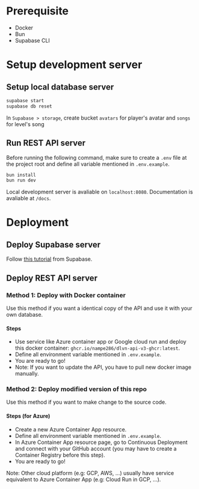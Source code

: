 # Prerequisite

- Docker
- Bun
- Supabase CLI

# Setup development server

## Setup local database server

```bash
supabase start
supabase db reset
```

In `Supabase > storage`, create bucket `avatars` for player's avatar and `songs` for level's song

## Run REST API server

Before running the following command, make sure to create a `.env` file at the project root and define all variable mentioned in `.env.example`.

```bash
bun install
bun run dev
```

Local development server is avaliable on `localhost:8080`. Documentation is avaliable at `/docs`.

# Deployment
## Deploy Supabase server

Follow [this tutorial](https://supabase.com/docs/guides/cli/local-development#deploy-your-project) from Supabase.

## Deploy REST API server

### Method 1: Deploy with Docker container

Use this method if you want a identical copy of the API and use it with your own database.

#### Steps

- Use service like Azure container app or Google cloud run and deploy this docker container: `ghcr.io/nampe286/dlvn-api-v3-ghcr:latest`.
- Define all environment variable mentioned in `.env.example`.
- You are ready to go!
- Note: If you want to update the API, you have to pull new docker image manually.

### Method 2: Deploy modified version of this repo

Use this method if you want to make change to the source code.

#### Steps (for Azure)

- Create a new Azure Container App resource.
- Define all environment variable mentioned in `.env.example`.
- In Azure Container App resource page, go to Continuous Deployment and connect with your GitHub account (you may have to create a Container Registry before this step).
- You are ready to go!

Note: Other cloud platform (e.g: GCP, AWS, ...) usually have service equivalent to Azure Container App (e.g: Cloud Run in GCP, ...).